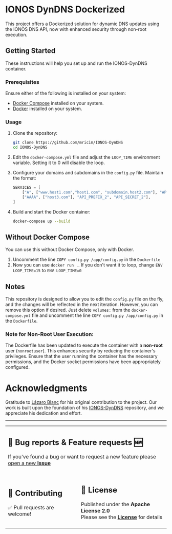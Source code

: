 # IONOS DynDNS Dockerized

This project offers a Dockerized solution for dynamic DNS updates using the IONOS DNS API, now with enhanced security through non-root execution.

## Getting Started

These instructions will help you set up and run the IONOS-DynDNS container.

### Prerequisites

Ensure either of the following is installed on your system:

- [Docker Compose](https://www.docker.com/compose/) installed on your system.
- [Docker](https://www.docker.com/) installed on your system.

### Usage

1. Clone the repository:
   ```bash
   git clone https://github.com/mricim/IONOS-DynDNS
   cd IONOS-DynDNS
   ```

2. Edit the `docker-compose.yml` file and adjust the `LOOP_TIME` environment variable.
Setting it to 0 will disable the loop.

3. Configure your domains and subdomains in the `config.py` file. Maintain the format:

    ```python
    SERVICES = [
        ["A", ["www.host1.com","host1.com", "subdomain.host2.com"], "API_PREFIX_1", "API_SECRET_1"],
        ["AAAA", ["host3.com"], "API_PREFIX_2", "API_SECRET_2"],
    ]
    ```

4. Build and start the Docker container:

    ```bash
    docker-compose up --build
    ```

## Without Docker Compose

You can use this without Docker Compose, only with Docker.
1. Uncomment the line `COPY config.py /app/config.py` in the `Dockerfile`
2. Now you can use `docker run .`. If you don't want it to loop, change `ENV LOOP_TIME=15` to `ENV LOOP_TIME=0`

## Notes

This repository is designed to allow you to edit the `config.py` file on the fly, and the changes will be reflected in the next iteration.
However, you can remove this option if desired. Just delete `volumes:` from the `docker-compose.yml` file and uncomment the line `COPY config.py /app/config.py` in the `Dockerfile`.

### Note for Non-Root User Execution:
The Dockerfile has been updated to execute the container with a **non-root** user (`nonrootuser`). This enhances security by reducing the container's privileges. Ensure that the user running the container has the necessary permissions, and the Docker socket permissions have been appropriately configured.


# Acknowledgments

Gratitude to [Lázaro Blanc](https://github.com/lazaroblanc) for his original contribution to the project. Our work is built upon the foundation of his [IONOS-DynDNS](https://github.com/lazaroblanc/IONOS-DynDNS) repository, and we appreciate his dedication and effort.

<div align="center">
<hr>
<table>
<tr>
<td colspan=2>
<h2>🐛 Bug reports & Feature requests 🆕</h2>
If you've found a bug or want to request a new feature please <a href="https://github.com/mricim/IONOS-DynDNS/issues/new">open a new <b>Issue</b></a>
<br><br>
</td>
</tr>
<tr>
<td>
<h2>🤝 Contributing</h2>
✅ Pull requests are welcome!
<br><br>
</td>
<td>
<h2>📃 License</h2>
Published under the <b>Apache License 2.0</b><br>
Please see the <a href="./LICENSE"><b>License</b></a> for details
<br><br>
</td>
</tr>
</table>
</div>